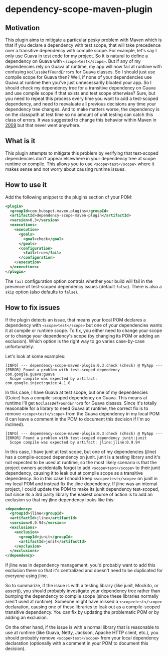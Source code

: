 # dependency-scope-maven-plugin

## Motivation

This plugin aims to mitigate a particular pesky problem with Maven which is that if you declare a dependency with test scope, that will take precedence over a transitive dependency with compile scope. For example, let's say I only use Guava in test code for my project. So it is natural to define a dependency on Guava with `<scope>test</scope>`. But if any of my dependencies rely on Guava at runtime, my app will now fail at runtime with confusing `NoClassDefFoundError`s for Guava classes. So I should just use compile scope for Guava then? Well, if none of your dependencies use Guava at runtime then you've just unnecessarily bloated your app. So I should check my dependency tree for a transitive dependency on Guava and use compile scope if that exists and test scope otherwise? Sure, but you need to repeat this process every time you want to add a test-scoped dependency, and need to reevaluate all previous decisions any time your dependency tree changes. And to make matters worse, the dependency is on the classpath at test time so no amount of unit testing can catch this class of errors. It was suggested to change this behavior within Maven in [2009](https://issues.apache.org/jira/browse/MNG-4156) but that never went anywhere.

## What is it

This plugin attempts to mitigate this problem by verifying that test-scoped dependencies don't appear elsewhere in your dependency tree at scope runtime or compile. This allows you to use `<scope>test</scope>` where it makes sense and not worry about causing runtime issues. 

## How to use it

Add the following snippet to the plugins section of your POM:

```xml
<plugin>
  <groupId>com.hubspot.maven.plugins</groupId>
  <artifactId>dependency-scope-maven-plugin</artifactId>
  <version>0.3</version>
  <executions>
    <execution>
      <goals>
        <goal>check</goal>
      </goals>
      <configuration>
        <fail>true</fail>
      </configuration>
    </execution>
  </executions>
</plugin>
```

The `fail` configuration option controls whether your build will fail in the presence of test-scoped dependency issues (default `false`). There is also a `skip` option (also defaults to `false`).

## How to fix issues

If the plugin detects an issue, that means your local POM declares a dependency with `<scope>test</scope>` but one of your dependencies wants it at compile or runtime scope. To fix, you either need to change your scope or to change your dependency's scope (by changing its POM or adding an exclusion). Which option is the right way to go varies case-by-case unfortunately.

Let's look at some examples:

```
[INFO] --- dependency-scope-maven-plugin:0.3:check (check) @ MyApp ---
[ERROR] Found a problem with test-scoped dependency com.google.guava:guava
  Scope compile was expected by artifact: com.google.inject:guice:4.1.0
```

In this case, I have Guava at test scope, but one of my dependencies (Guice) has a compile-scoped dependency on Guava. This means at runtime I'll get `NoClassDefFoundError`s for Guava classes. Since it's totally reasonable for a library to need Guava at runtime, the correct fix is to remove `<scope>test</scope>` from the Guava dependency in my local POM (I can leave a comment in the POM to document this decision if I'm so inclined).

```
[INFO] --- dependency-scope-maven-plugin:0.3:check (check) @ MyApp ---
[ERROR] Found a problem with test-scoped dependency junit:junit
  Scope compile was expected by artifact: jline:jline:0.9.94
```

In this case, I have junit at test scope, but one of my dependencies (jline) has a compile-scoped dependency on junit. junit is a testing library and it's not expected to be used at runtime, so the most likely scenario is that the project owners accidentally forgot to add `<scope>test</scope>` to their junit dependency, causing it to leak out at compile scope as a transitive dependency. So in this case I should keep `<scope>test</scope>` on junit in my local POM and instead fix the jline dependency. If jline was an internal project, I could update the POM to make its junit dependency test-scoped, but since its a 3rd party library the easiest course of action is to add an exclusion so that my jline dependency looks like this:
```xml
<dependency>
  <groupId>jline</groupId>
  <artifactId>jline</artifactId>
  <version>0.9.94</version>
  <exclusions>
    <exclusion>
      <groupId>junit</groupId>
      <artifactId>junit</artifactId>
    </exclusion>
  </exclusions>
</dependency>
```
If jline was in dependency management, you'd probably want to add this exclusion there so that it's centralized and doesn't need to be duplicated for everyone using jline.

So to summarize, if the issue is with a testing library (like junit, Mockito, or assertj), you should probably investigate your dependency tree rather than bumping the dependency to compile scope (since these libraries normally aren't used at runtime). Someone might have missed a `<scope>test</scope>` declaration, causing one of these libraries to leak out as a compile-scoped transitive dependency. You can fix by updating the problematic POM or by adding an exclusion.

On the other hand, if the issue is with a normal library that is reasonable to use at runtime (like Guava, Netty, Jackson, Apache HTTP client, etc.), you should probably remove `<scope>test</scope>` from your local dependency declaration (optionally with a comment in your POM to document this decision).

